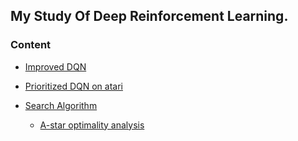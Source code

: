 ## My Study Of Deep Reinforcement Learning.


### Content

* [Improved DQN](https://github.com/liziniu/reinforcement_learning/tree/master/lunarlander)

* [Prioritized DQN on atari](https://github.com/liziniu/reinforcement_learning/tree/master/prioritized_dqn)

* [Search Algorithm](https://github.com/liziniu/reinforcement_learning/tree/master/Search%20Algorithm)

  * [A-star optimality analysis](https://github.com/liziniu/reinforcement_learning/blob/master/Search%20Algorithm/A*%20optimality%20analysis.pdf)
